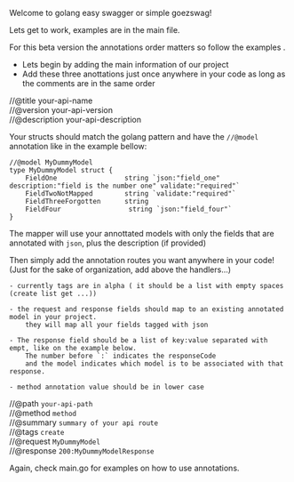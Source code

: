 Welcome to golang easy swagger or simple goezswag!
    
Lets get to work, examples are in the main file.

For this beta version the annotations order matters so follow the examples .

- Lets begin by adding the main information of our project  
- Add these three anottations just once anywhere in your code as long as the comments are in the same order

//@title your-api-name  
//@version your-api-version  
//@description your-api-description  

Your structs should match the golang pattern and have the `//@model` annotation like in the example bellow:

    //@model MyDummyModel
    type MyDummyModel struct {
    	FieldOne	             string `json:"field_one" description:"field is the number one" validate:"required"`
    	FieldTwoNotMapped        string `validate:"required"`
    	FieldThreeForgotten      string
    	FieldFour			      string `json:"field_four"`
    }

The mapper will use your annottated models with only the fields that are annotated with `json`, plus the description (if provided)

Then simply add the annotation routes you want  anywhere in your code! (Just for the sake of organization, add above the handlers...)  

	- currently tags are in alpha ( it should be a list with empty spaces (create list get ...))

	- the request and response fields should map to an existing annotated model in your project.
	    they will map all your fields tagged with json
	
	- The response field should be a list of key:value separated with empt, like on the example below.  
	    The number before `:` indicates the responseCode   
	    and the model indicates which model is to be associated with that response.    
	    
	- method annotation value should be in lower case   

//@path `your-api-path`  
//@method `method`  
//@summary `summary of your api route`  
//@tags `create`  
//@request `MyDummyModel`  
//@response `200:MyDummyModelResponse`  


Again, check main.go for examples on how to use annotations.
